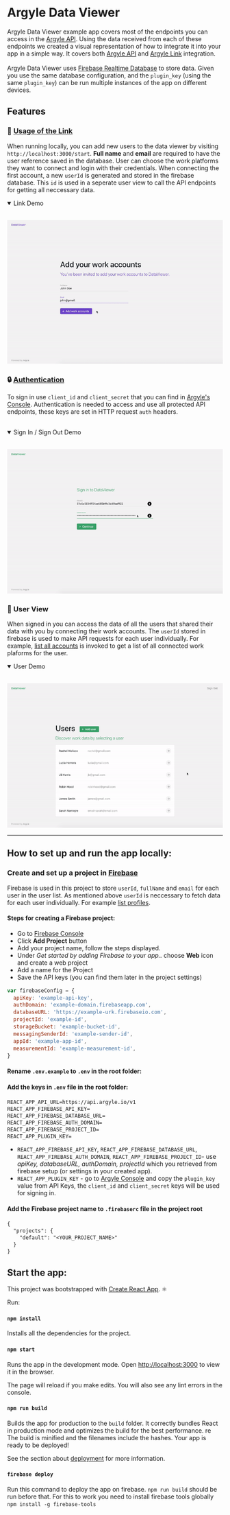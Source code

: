 # Argyle Data Viewer

Argyle Data Viewer example app covers most of the endpoints you can access in the [Argyle API](https://argyle.io/docs/api-reference). Using the data received from each of these endpoints we created a visual representation of how to integrate it into your app in a simple way. It covers both [Argyle API](https://argyle.io/docs/api-reference) and [Argyle Link](https://argyle.io/docs/argyle-link/overview) integration.
<br>
<br>
Argyle Data Viewer uses [Firebase Realtime Database](https://firebase.google.com/docs/database) to store data. Given you use the same database configuration, and the `plugin_key` (using the same `plugin_key`) can be run multiple instances of the app on different devices.

## Features

### :space_invader: [Usage of the Link](https://argyle.io/docs/argyle-link/overview)

When running locally, you can add new users to the data viewer by visiting `http://localhost:3000/start`. **Full name** and **email** are required to have the user reference saved in the database. User can choose the work platforms they want to connect and login with their credentials. When connecting the first account, a new `userId` is generated and stored in the firebase database. This `id` is used in a seperate user view to call the API endpoints for getting all neccessary data.

<details open><summary>Link Demo</summary>
<br>
  <p align="center">
    <img src="./demo-gifs/link.gif" alt="link gif">
  </p>
</details>

### :lock: [Authentication](https://argyle.io/docs/api-reference/authentication)

To sign in use `client_id` and `client_secret` that you can find in [Argyle's Console](https://console.argyle.io). Authentication is needed to access and use all protected API endpoints, these keys are set in HTTP request `auth` headers.
<br>
<br>

<details open><summary>Sign In / Sign Out Demo</summary>
<br>
  <p align="center">
    <img src="./demo-gifs/sign_in.gif" alt="A gif to show sign in process">
  </p>
</details>

### :raising_hand: User View

When signed in you can access the data of all the users that shared their data with you by connecting their work accounts. The `userId` stored in firebase is used to make API requests for each user individually. For example, [list all accounts](https://argyle.io/docs/api-reference/accounts/list-accounts) is invoked to get a list of all connected work plaforms for the user.

<details open><summary>User Demo</summary>
<br>
  <p align="center">
    <img src="./demo-gifs/profile.gif" alt="profile gif">
  </p>
</details>

---

## How to set up and run the app locally:

### Create and set up a project in [Firebase](https://firebase.google.com/docs/web/setup)

Firebase is used in this project to store `userId`, `fullName` and `email` for each user in the user list. As mentioned above `userId` is neccessary to fetch data for each user individually. For example [list profiles](https://argyle.io/docs/api-reference/profiles/list-profiles).
<br>

#### Steps for creating a Firebase project:

- Go to [Firebase Console](https://console.firebase.google.com)
- Click **Add Project** button
- Add your project name, follow the steps displayed.
- Under _Get started by adding Firebase to your app.._ choose **Web** icon and create a web project
- Add a name for the Project
- Save the API keys (you can find them later in the project settings)

```js
var firebaseConfig = {
  apiKey: 'example-api-key',
  authDomain: 'example-domain.firebaseapp.com',
  databaseURL: 'https://example-urk.firebaseio.com',
  projectId: 'example-id',
  storageBucket: 'example-bucket-id',
  messagingSenderId: 'example-sender-id',
  appId: 'example-app-id',
  measurementId: 'example-measurement-id',
}
```

#### Rename `.env.example` to `.env` in the root folder:

#### Add the keys in `.env` file in the root folder:

```
REACT_APP_API_URL=https://api.argyle.io/v1
REACT_APP_FIREBASE_API_KEY=
REACT_APP_FIREBASE_DATABASE_URL=
REACT_APP_FIREBASE_AUTH_DOMAIN=
REACT_APP_FIREBASE_PROJECT_ID=
REACT_APP_PLUGIN_KEY=
```

- `REACT_APP_FIREBASE_API_KEY`, `REACT_APP_FIREBASE_DATABASE_URL`, `REACT_APP_FIREBASE_AUTH_DOMAIN`, `REACT_APP_FIREBASE_PROJECT_ID`- use _apiKey, databaseURL, authDomain, projectId_ which you retrieved from firebase setup (or settings in your created app).
- `REACT_APP_PLUGIN_KEY` - go to [Argyle Console](https://console.argyle.io) and copy the `plugin_key` value from API Keys, the `client_id` and `client_secret` keys will be used for signing in.
  <br>

#### Add the Firebase project name to `.firebaserc` file in the project root

```
{
  "projects": {
    "default": "<YOUR_PROJECT_NAME>"
  }
}
```

## Start the app:

This project was bootstrapped with [Create React App](https://github.com/facebook/create-react-app). ⚛️

Run:

#### `npm install`

Installs all the dependencies for the project.

#### `npm start`

Runs the app in the development mode.
Open [http://localhost:3000](http://localhost:3000) to view it in the browser.

The page will reload if you make edits.
You will also see any lint errors in the console.

#### `npm run build`

Builds the app for production to the `build` folder.
It correctly bundles React in production mode and optimizes the build for the best performance.
re
The build is minified and the filenames include the hashes.
Your app is ready to be deployed!

See the section about [deployment](https://facebook.github.io/create-react-app/docs/deployment) for more information.

#### `firebase deploy`

Run this command to deploy the app on firebase. `npm run build` should be run before that.
For this to work you need to install firebase tools globally
`npm install -g firebase-tools`
